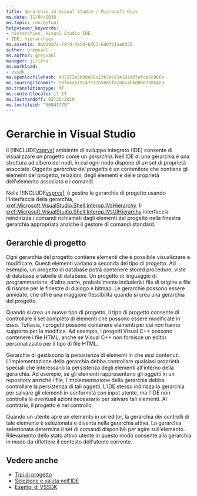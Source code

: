 ```yaml
---
title: Gerarchie in Visual Studio | Microsoft Docs
ms.date: 11/04/2016
ms.topic: conceptual
helpviewer_keywords:
- hierarchies, Visual Studio IDE
- IDE, hierarchies
ms.assetid: 0a029a7c-79fd-4b54-bd63-bd0f21aa8d30
author: gregvanl
ms.author: gregvanl
manager: jillfra
ms.workload:
- vssdk
ms.openlocfilehash: 437372a5b88e58c12b7a7d34102d87afce5c086b
ms.sourcegitcommit: 23feea519c47e77b5685fec86c4bbd00d22054e3
ms.translationtype: MT
ms.contentlocale: it-IT
ms.lasthandoff: 02/26/2019
ms.locfileid: "56841779"
---
```

# <a name="hierarchies-in-visual-studio"></a>Gerarchie in Visual Studio
Il [!INCLUDE[vsprvs](../../code-quality/includes/vsprvs_md.md)] ambiente di sviluppo integrato (IDE) consente di visualizzare un progetto come un *gerarchia*. Nell'IDE di una gerarchia è una struttura ad albero dei nodi, in cui ogni nodo dispone di un set di proprietà associate. Oggetto *gerarchia del progetto* è un contenitore che contiene gli elementi del progetto, relazioni, degli elementi e delle proprietà dell'elemento associato e i comandi.

 Nelle [!INCLUDE[vsprvs](../../code-quality/includes/vsprvs_md.md)], è gestire le gerarchie di progetto usando l'interfaccia della gerarchia, <xref:Microsoft.VisualStudio.Shell.Interop.IVsHierarchy>. Il <xref:Microsoft.VisualStudio.Shell.Interop.IVsUIHierarchy> interfaccia reindirizza i comandi richiamati dagli elementi del progetto nella finestra gerarchia appropriata anziché il gestore di comandi standard.

## <a name="project-hierarchies"></a>Gerarchie di progetto
 Ogni gerarchia del progetto contiene elementi che è possibile visualizzare e modificare. Questi elementi variano a seconda del tipo di progetto. Ad esempio, un progetto di database potrà contenere stored procedure, viste di database e tabelle di database. Un progetto di linguaggio di programmazione, d'altra parte, probabilmente includerà i file di origine e file di risorse per le finestre di dialogo e bitmap. Le gerarchie possono essere annidate, che offre una maggiore flessibilità quando si crea una gerarchia del progetto.

 Quando si crea un nuovo tipo di progetto, il tipo di progetto consente di controllare il set completo di elementi che possono essere modificate in esso. Tuttavia, i progetti possono contenere elementi per cui non hanno supporto per la modifica. Ad esempio, i progetti Visual C++ possono contenere i file HTML, anche se Visual C++ non fornisce un editor personalizzato per il tipo di file HTML.

 Gerarchie di gestiscono la persistenza di elementi in che essi contenuti. L'implementazione della gerarchia debba controllare qualsiasi proprietà speciali che interessano la persistenza degli elementi all'interno della gerarchia. Ad esempio, se gli elementi rappresentano gli oggetti in un repository anziché i file, l'implementazione della gerarchia debba controllare la persistenza di tali oggetti. L'IDE stesso indirizza la gerarchia per salvare gli elementi in conformità con input utente, ma l'IDE non controlla le eventuali azioni necessarie per salvare tali elementi. Al contrario, il progetto è nel controllo.

 Quando un utente apre un elemento in un editor, la gerarchia dei controlli di tale elemento è selezionata e diventa nella gerarchia attiva. La gerarchia selezionata determina il set di comandi disponibili per agire sull'elemento. Rilevamento dello stato attivo utente in questo modo consente alla gerarchia in modo da riflettere il contesto dell'utente corrente.

## <a name="see-also"></a>Vedere anche
- [Tipi di progetto](../../extensibility/internals/project-types.md)
- [Selezione e valuta nell'IDE](../../extensibility/internals/selection-and-currency-in-the-ide.md)
- [Esempi di VSSDK](https://aka.ms/vs2015sdksamples)